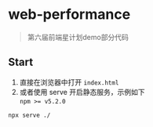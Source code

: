 # web-performance
>第六届前端星计划demo部分代码

## Start
1. 直接在浏览器中打开 `index.html`
2. 或者使用 serve 开启静态服务，示例如下  
`npm >= v5.2.0`

```shell
npx serve ./
```
